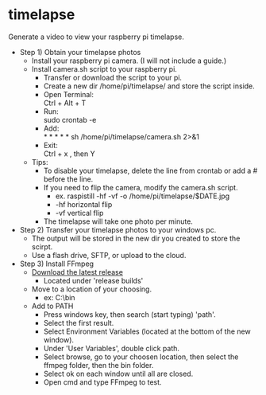 # timelapse

Generate a video to view your raspberry pi timelapse.

* Step 1) Obtain your timelapse photos  
  * Install your raspberry pi camera. (I will not include a guide.)  
  * Install camera.sh script to your raspberry pi.  
    * Transfer or download the script to your pi.
    * Create a new dir /home/pi/timelapse/ and store the script inside.  
    * Open Terminal:  
      Ctrl + Alt + T  
    * Run:  
      sudo crontab -e  
    * Add:  
      \* \* \* \* \* sh /home/pi/timelapse/camera.sh 2>&1  
    * Exit:  
      Ctrl + x , then Y
  * Tips:  
    * To disable your timelapse, delete the line from crontab or add a # before the line.
    * If you need to flip the camera, modify the camera.sh script.
      * ex. raspistill -hf -vf -o /home/pi/timelapse/$DATE.jpg
      * -hf horizontal flip
      * -vf vertical flip
    * The timelapse will take one photo per minute.
* Step 2) Transfer your timelapse photos to your windows pc.
  * The output will be stored in the new dir you created to store the scirpt.
  * Use a flash drive, SFTP, or upload to the cloud.
 * Step 3) Install FFmpeg  
   * [Download the latest release](https://www.gyan.dev/ffmpeg/builds/)
     * Located under 'release builds'
   * Move to a location of your choosing.
     * ex: C:\bin
   * Add to PATH
     * Press windows key, then search (start typing) 'path'.
     * Select the first result.
     * Select Environment Variables (located at the bottom of the new window).
     * Under 'User Variables', double click path.
     * Select browse, go to your choosen location, then select the ffmpeg folder, then the bin folder.
     * Select ok on each window until all are closed.
     * Open cmd and type FFmpeg to test.
